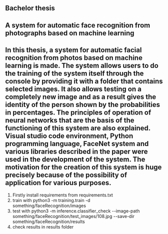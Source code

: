 Bachelor thesis
-----
A system for automatic face recognition from photographs based on machine learning
-----
In this thesis, a system for automatic facial recognition from photos based on machine learning is made. 
The system allows users to do the training of the system itself through the console by providing it with
a folder that contains selected images. It also allows testing on a completely new image and as a result
gives the identity of the person shown by the probabilities in percentages. The principles of operation
of neural networks that are the basis of the functioning of this system are also explained.
Visual studio code environment, Python programming language, FaceNet system and various libraries described
in the paper were used in the development of the system. The motivation for the creation of this system is
huge precisely because of the possibility of application for various purposes.
-----
1. Firstly install requirements from requirements.txt
2. train with python3 -m training.train -d something/faceRecognition/images
3. test with python3 -m inference.classifier_check --image-path something/faceRecognition/test_images/108.jpg --save-dir something/faceRecognition/results
4. check results in results folder